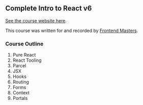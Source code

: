 ## Complete Intro to React v6

[See the course website here][v6].

This course was written for and recorded by [Frontend Masters][fem].

[v6]: https://btholt.github.io/complete-intro-to-react-v6/
[fem]: https://frontendmasters.com/courses/react/

### Course Outline

  1. Pure React
  2. React Tooling
  3. Parcel
  4. JSX
  5. Hooks
  6. Routing
  7. Forms
  8. Context
  9. Portals
